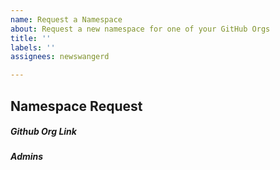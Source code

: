 ```yaml
---
name: Request a Namespace
about: Request a new namespace for one of your GitHub Orgs
title: ''
labels: ''
assignees: newswangerd

---
```


## Namespace Request

##### Github Org Link
<!--- Please provide us with a link to your GitHub org -->

##### Admins
<!--- Please provide us with a list of Galaxy users who you would like to set up as admins on this namespace -->
